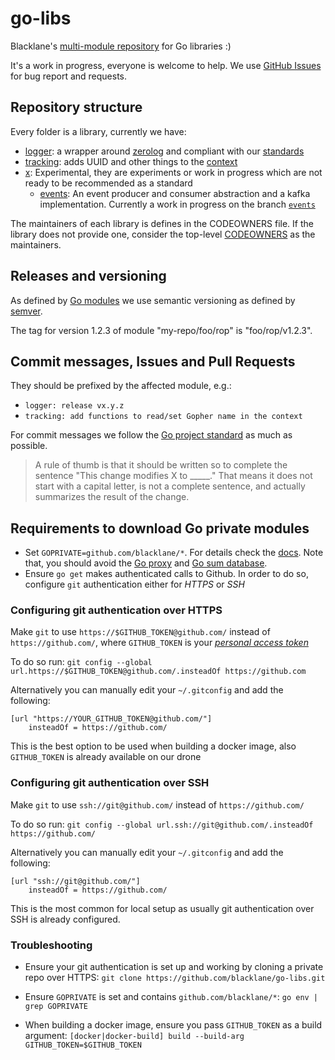 # go-libs

Blacklane's [multi-module repository](https://github.com/golang/go/wiki/Modules#faqs--multi-module-repositories) for Go libraries :)

It's a work in progress, everyone is welcome to help. We use 
[GitHub Issues](https://github.com/blacklane/go-libs/issues) for bug report and requests.
 
## Repository structure

Every folder is a library, currently we have:
 - [logger](logger): a wrapper around [zerolog](https://github.com/rs/zerolog)
 and compliant with our [standards](http://handbook.int.blacklane.io/monitoring/kiev.html)
 - [tracking](tracking): adds UUID and other things to the [context](https://golang.org/pkg/context/)
 - [x](x): Experimental, they are experiments or work in progress which are not ready to be recommended
 as a standard
   - [events](https://github.com/blacklane/go-libs/tree/events/x/events): An event producer and consumer abstraction and a kafka implementation. Currently a work in progress on the branch [`events`](https://github.com/blacklane/go-libs/tree/events)

The maintainers of each library is defines in the CODEOWNERS file. If the library does not provide one,
consider the top-level [CODEOWNERS](CODEOWNERS) as the maintainers.

## Releases and versioning

As defined by [Go modules](https://github.com/golang/go/wiki/Modules) we use semantic versioning
as defined by [semver](https://semver.org/).

The tag for version 1.2.3 of module "my-repo/foo/rop" is "foo/rop/v1.2.3".

## Commit messages, Issues and Pull Requests

They should be prefixed by the affected module, e.g.:
 - `logger: release vx.y.z`
 - `tracking: add functions to read/set Gopher name in the context`


For commit messages we follow the [Go project standard](https://tip.golang.org/doc/contribute.html#commit_messages)
as much as possible.

>  A rule of thumb is that it should be written so to complete the sentence 
> "This change modifies X to _____." 
> That means it does not start with a capital letter, 
> is not a complete sentence, and actually summarizes the result of the change. 

## Requirements to download Go private modules

-  Set `GOPRIVATE=github.com/blacklane/*`.
        For details check the [docs](https://golang.org/cmd/go/#hdr-Configuration_for_downloading_non_public_code). Note that, you should avoid the [Go proxy](https://proxy.golang.org/) and [Go sum database](https://sum.golang.org/).
 - Ensure `go get` makes authenticated calls to Github.
        In order to do so, configure `git` authentication either for _HTTPS_ or _SSH_

### Configuring git authentication over HTTPS

Make `git` to use `https://$GITHUB_TOKEN@github.com/` instead of `https://github.com/`, where `GITHUB_TOKEN` is your [_personal access token_](https://docs.github.com/en/github/authenticating-to-github/creating-a-personal-access-token)

To do so run: `git config --global url.https://$GITHUB_TOKEN@github.com/.insteadOf https://github.com`

Alternatively you can manually edit your `~/.gitconfig` and add the following:

```
[url "https://YOUR_GITHUB_TOKEN@github.com/"]
	insteadOf = https://github.com/
```

This is the best option to be used when building a docker image, also `GITHUB_TOKEN` is already available on our drone

### Configuring git authentication over SSH

Make `git` to use `ssh://git@github.com/` instead of `https://github.com/`

To do so run: `git config --global url.ssh://git@github.com/.insteadOf https://github.com/`

Alternatively you can manually edit your `~/.gitconfig` and add the following:
```
[url "ssh://git@github.com/"]
	insteadOf = https://github.com/
```

This is the most common for local setup as usually git authentication over SSH is already configured.

### Troubleshooting

 - Ensure your git authentication is set up and working by cloning a private repo over HTTPS:
   `git clone https://github.com/blacklane/go-libs.git`

 - Ensure `GOPRIVATE` is set and contains `github.com/blacklane/*`:
   `go env | grep GOPRIVATE`

 - When building a docker image, ensure you pass `GITHUB_TOKEN` as a build argument:
   `[docker|docker-build] build --build-arg GITHUB_TOKEN=$GITHUB_TOKEN`
